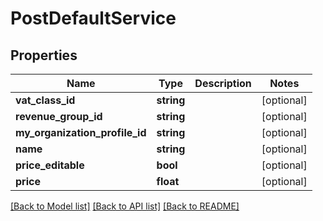 # PostDefaultService

## Properties
Name | Type | Description | Notes
------------ | ------------- | ------------- | -------------
**vat_class_id** | **string** |  | [optional] 
**revenue_group_id** | **string** |  | [optional] 
**my_organization_profile_id** | **string** |  | [optional] 
**name** | **string** |  | [optional] 
**price_editable** | **bool** |  | [optional] 
**price** | **float** |  | [optional] 

[[Back to Model list]](../README.md#documentation-for-models) [[Back to API list]](../README.md#documentation-for-api-endpoints) [[Back to README]](../README.md)


